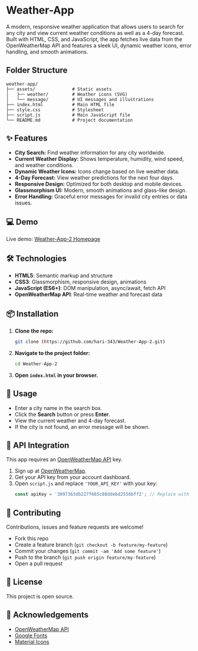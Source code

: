 # Weather-App

A modern, responsive weather application that allows users to search for any city and view current weather conditions as well as a 4-day forecast. Built with HTML, CSS, and JavaScript, the app fetches live data from the OpenWeatherMap API and features a sleek UI, dynamic weather icons, error handling, and smooth animations.

## Folder Structure

```
weather-app/
├── assets/              # Static assets
│   ├── weather/         # Weather icons (SVG)
│   └── message/         # UI messages and illustrations
├── index.html           # Main HTML file
├── style.css            # Stylesheet
├── script.js            # Main JavaScript file
└── README.md            # Project documentation
```

## :sparkles: Features

- **City Search:** Find weather information for any city worldwide.
- **Current Weather Display:** Shows temperature, humidity, wind speed, and weather conditions.
- **Dynamic Weather Icons:** Icons change based on live weather data.
- **4-Day Forecast:** View weather predictions for the next four days.
- **Responsive Design:** Optimized for both desktop and mobile devices.
- **Glassmorphism UI:** Modern, smooth animations and glass-like design.
- **Error Handling:** Graceful error messages for invalid city entries or data issues.

## :computer: Demo

Live demo: [Weather-App-2 Homepage](https://hari-343.github.io/Weather-App-2/)

## :hammer_and_wrench: Technologies

- **HTML5**: Semantic markup and structure
- **CSS3**: Glassmorphism, responsive design, animations
- **JavaScript (ES6+)**: DOM manipulation, async/await, fetch API
- **OpenWeatherMap API**: Real-time weather and forecast data

## :package: Installation

1. **Clone the repo:**
    ```bash
    git clone (https://github.com/hari-343/Weather-App-2.git)
    ```
2. **Navigate to the project folder:**
    ```bash
    cd Weather-App-2
    ```
3. **Open `index.html` in your browser.**

## :rocket: Usage

- Enter a city name in the search box.
- Click the **Search** button or press **Enter**.
- View the current weather and 4-day forecast.
- If the city is not found, an error message will be shown.

## :key: API Integration

This app requires an [OpenWeatherMap API](https://openweathermap.org/api) key.

1. Sign up at [OpenWeatherMap](https://home.openweathermap.org/users/sign_up).
2. Get your API key from your account dashboard.
3. Open `script.js` and replace `'YOUR_API_KEY'` with your key:
    ```javascript
    const apiKey = '3097363db227f665c88ddebd2556bff2'; // Replace with your actual API key
    ```

## :handshake: Contributing

Contributions, issues and feature requests are welcome!  
- Fork this repo
- Create a feature branch (`git checkout -b feature/my-feature`)
- Commit your changes (`git commit -am 'Add some feature'`)
- Push to the branch (`git push origin feature/my-feature`)
- Open a pull request

## :page_facing_up: License

This project is open source. 

## :tada: Acknowledgements

- [OpenWeatherMap API](https://openweathermap.org/)
- [Google Fonts](https://fonts.google.com/)
- [Material Icons](https://fonts.google.com/icons)
